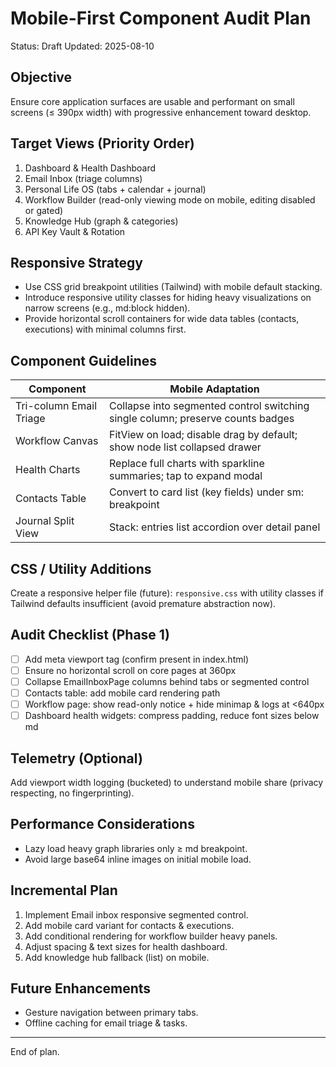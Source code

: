 # Mobile-First Component Audit Plan
Status: Draft
Updated: 2025-08-10

## Objective
Ensure core application surfaces are usable and performant on small screens (≤ 390px width) with progressive enhancement toward desktop.

## Target Views (Priority Order)
1. Dashboard & Health Dashboard
2. Email Inbox (triage columns)
3. Personal Life OS (tabs + calendar + journal)
4. Workflow Builder (read-only viewing mode on mobile, editing disabled or gated)
5. Knowledge Hub (graph & categories)
6. API Key Vault & Rotation

## Responsive Strategy
- Use CSS grid breakpoint utilities (Tailwind) with mobile default stacking.
- Introduce responsive utility classes for hiding heavy visualizations on narrow screens (e.g., md:block hidden).
- Provide horizontal scroll containers for wide data tables (contacts, executions) with minimal columns first.

## Component Guidelines
| Component | Mobile Adaptation |
|----------|-------------------|
| Tri-column Email Triage | Collapse into segmented control switching single column; preserve counts badges |
| Workflow Canvas | FitView on load; disable drag by default; show node list collapsed drawer |
| Health Charts | Replace full charts with sparkline summaries; tap to expand modal |
| Contacts Table | Convert to card list (key fields) under sm: breakpoint |
| Journal Split View | Stack: entries list accordion over detail panel |

## CSS / Utility Additions
Create a responsive helper file (future): `responsive.css` with utility classes if Tailwind defaults insufficient (avoid premature abstraction now).

## Audit Checklist (Phase 1)
- [ ] Add meta viewport tag (confirm present in index.html)
- [ ] Ensure no horizontal scroll on core pages at 360px
- [ ] Collapse EmailInboxPage columns behind tabs or segmented control
- [ ] Contacts table: add mobile card rendering path
- [ ] Workflow page: show read-only notice + hide minimap & logs at <640px
- [ ] Dashboard health widgets: compress padding, reduce font sizes below md

## Telemetry (Optional)
Add viewport width logging (bucketed) to understand mobile share (privacy respecting, no fingerprinting).

## Performance Considerations
- Lazy load heavy graph libraries only ≥ md breakpoint.
- Avoid large base64 inline images on initial mobile load.

## Incremental Plan
1. Implement Email inbox responsive segmented control.
2. Add mobile card variant for contacts & executions.
3. Add conditional rendering for workflow builder heavy panels.
4. Adjust spacing & text sizes for health dashboard.
5. Add knowledge hub fallback (list) on mobile.

## Future Enhancements
- Gesture navigation between primary tabs.
- Offline caching for email triage & tasks.

---
End of plan.
